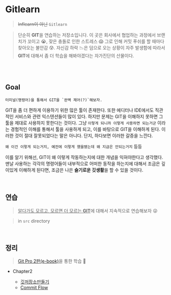 # Gitlearn

> ~~Inflearn이 아닌~~ `Gitlearn`

> 단순히 **GIT**을 연습하는 저장소입니다. 이 곳은 회사에서 협업하는 과정에서 브랜치가 꼬이고 😭, 잦은 충돌로 인한 스트레스 😱 그로 인해 커밋 푸쉬를 할 때마다 찾아오는 불안감 😰. 자신감 하락 📉은 덤으로 오는 상황이 자주 발생함에 따라서 **GIT**에 대해서 좀 더 학습을 해봐야겠다는 자가진단의 산물이다.

<br />
<br />

## Goal

```
터미널(명령어)을 통해서 GIT을 `완벽 제어(?)`해보자.
```

GIT을 좀 더 편하게 이용하기 위한 많은 툴이 존재한다. 또한 에디터나 IDE에서도 직관적인 서비스와 관련 익스텐션들이 많이 있다. 하지만 문제는 GIT을 이해하지 못하면 그 툴을 제대로 사용하지 못한다는 것이다. 그냥 `이렇게 되니까 이렇게 사용하면 되는거군` 이라는 경험적인 이해를 통해서 툴을 사용하게 되고, 이를 바탕으로 GIT을 이해하게 된다. 이러한 것이 절대 잘못되었다는 말은 아니다. 단지, 하다보면 이러한 갈증을 느낀다.

`왜 이건 이렇게 되는거지, 예전에 이렇게 했을됐는데 왜 지금은 안되는거지` 등등

이를 알기 위해선, GIT이 왜 이렇게 작동하는지에 대한 개념을 익혀야한다고 생각했다. 맨날 사용하는 각각의 명령어들이 내부적으로 어떠한 동작을 하는지에 대해서 조금은 깊이있게 이해하게 된다면, 조금은 나은 **슬기로운 깃생활**을 할 수 있을 것이다.

<br />

## 연습

> <u>알다가도 모르고, 모르면 더 모르는 **GIT**</u>에 대해서 지속적으로 연습해보자 😜

> in `src` directory

<br />

## 정리

> [Git Pro 2판(e-book)](https://git-scm.com/book/ko/v2)을 통한 학습 🤡

- Chapter2

  - [깃저장소만들기](/docs/chap2/깃저장소만들기.md)
  - [Commit Flow](/docs/chap2/commit-flow.md)
